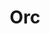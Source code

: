 ---
title: Orc
layout: ledger_detail
cascade:
  layout: job
  faction: Orc
resources:
    basic:
      buy:
        price: 2
    common_enchanting:
      buy:
        price: 4
    common_forging:
      buy:
        price: 4
    common_alchemy:
      buy:
        price: 4
    rare:
      buy:
        price: 8
items:
  - name: Common One Handed Weapon
    buy: 
      price: 2
    sell:
      quantity: 1
      price: 5
  - name: Common Two Handed Weapon
    buy: 
      price: 2
    sell:
      quantity: 1
      price: 5
  - name: Potion of Healing
    buy: 
      price: 2
    sell:
      quantity: 1
      price: 5
  - name: Potion of Remove Entangle 
    buy: 
      price: 2
    sell:
      quantity: 1
      price: 5
  - name: Potion of Remove Hex 
    buy: 
      price: 2
    sell:
      quantity: 1
      price: 5
  - name: Potion of Mended Limb 
    buy: 
      price: 2
    sell:
      quantity: 1
      price: 5
  - name: Common Shield
    buy: 
      price: 2
    sell:
      quantity: 1
      price: 5
  - name: Common Spellbook
    buy: 
      price: 2
    sell:
      quantity: 1
      price: 5
  - name: Potion of Stabilization
    buy: 
      price: 2
    sell:
      quantity: 1
      price: 5
rank: 
  - Orgim - 2
  - Toulash - 2
  - (Zach) - 1
---